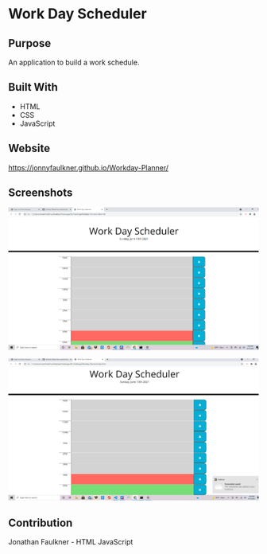 # Work Day Scheduler

## Purpose
An application to build a work schedule.

## Built With
* HTML
* CSS
* JavaScript

## Website
https://jonnyfaulkner.github.io/Workday-Planner/

## Screenshots
![alt text](https://github.com/Jonnyfaulkner/Workday-Planner/blob/main/assets/images/Screenshot-1.png)

![alt text](https://github.com/Jonnyfaulkner/Workday-Planner/blob/main/assets/images/Screenshot-2.png)

## Contribution
Jonathan Faulkner - HTML JavaScript